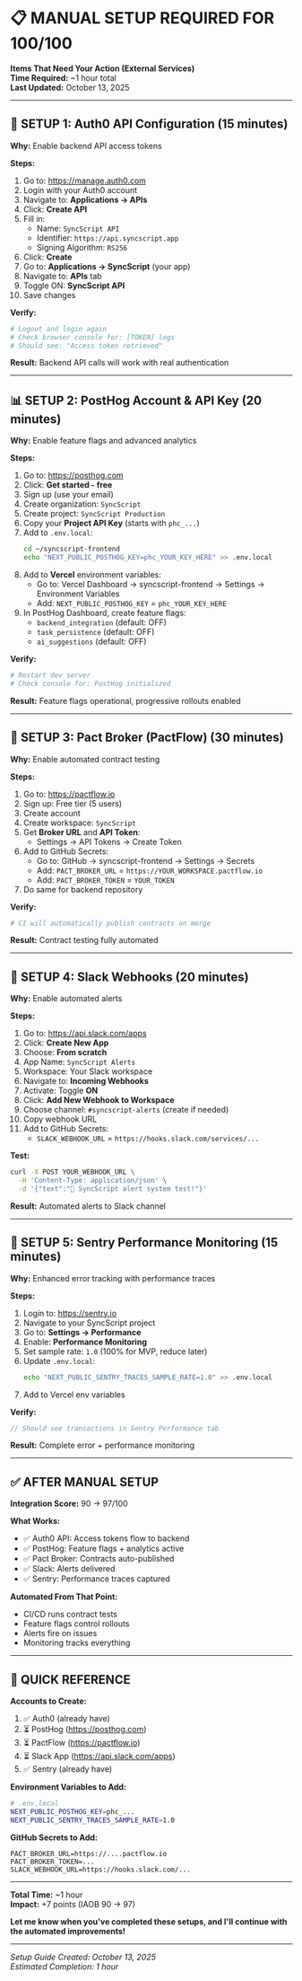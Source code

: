 # 📋 MANUAL SETUP REQUIRED FOR 100/100

**Items That Need Your Action (External Services)**  
**Time Required:** ~1 hour total  
**Last Updated:** October 13, 2025

---

## 🔐 **SETUP 1: Auth0 API Configuration** (15 minutes)

**Why:** Enable backend API access tokens

**Steps:**
1. Go to: https://manage.auth0.com
2. Login with your Auth0 account
3. Navigate to: **Applications → APIs**
4. Click: **Create API**
5. Fill in:
   - Name: `SyncScript API`
   - Identifier: `https://api.syncscript.app`
   - Signing Algorithm: `RS256`
6. Click: **Create**
7. Go to: **Applications → SyncScript** (your app)
8. Navigate to: **APIs** tab
9. Toggle ON: **SyncScript API**
10. Save changes

**Verify:**
```bash
# Logout and login again
# Check browser console for: [TOKEN] logs
# Should see: "Access token retrieved"
```

**Result:** Backend API calls will work with real authentication

---

## 📊 **SETUP 2: PostHog Account & API Key** (20 minutes)

**Why:** Enable feature flags and advanced analytics

**Steps:**
1. Go to: https://posthog.com
2. Click: **Get started - free**
3. Sign up (use your email)
4. Create organization: `SyncScript`
5. Create project: `SyncScript Production`
6. Copy your **Project API Key** (starts with `phc_...`)
7. Add to `.env.local`:
   ```bash
   cd ~/syncscript-frontend
   echo "NEXT_PUBLIC_POSTHOG_KEY=phc_YOUR_KEY_HERE" >> .env.local
   ```
8. Add to **Vercel** environment variables:
   - Go to: Vercel Dashboard → syncscript-frontend → Settings → Environment Variables
   - Add: `NEXT_PUBLIC_POSTHOG_KEY` = `phc_YOUR_KEY_HERE`
9. In PostHog Dashboard, create feature flags:
   - `backend_integration` (default: OFF)
   - `task_persistence` (default: OFF)
   - `ai_suggestions` (default: OFF)

**Verify:**
```bash
# Restart dev server
# Check console for: PostHog initialized
```

**Result:** Feature flags operational, progressive rollouts enabled

---

## 🧪 **SETUP 3: Pact Broker (PactFlow)** (30 minutes)

**Why:** Enable automated contract testing

**Steps:**
1. Go to: https://pactflow.io
2. Sign up: Free tier (5 users)
3. Create account
4. Create workspace: `SyncScript`
5. Get **Broker URL** and **API Token**:
   - Settings → API Tokens → Create Token
6. Add to GitHub Secrets:
   - Go to: GitHub → syncscript-frontend → Settings → Secrets
   - Add: `PACT_BROKER_URL` = `https://YOUR_WORKSPACE.pactflow.io`
   - Add: `PACT_BROKER_TOKEN` = `YOUR_TOKEN`
7. Do same for backend repository

**Verify:**
```bash
# CI will automatically publish contracts on merge
```

**Result:** Contract testing fully automated

---

## 💬 **SETUP 4: Slack Webhooks** (20 minutes)

**Why:** Enable automated alerts

**Steps:**
1. Go to: https://api.slack.com/apps
2. Click: **Create New App**
3. Choose: **From scratch**
4. App Name: `SyncScript Alerts`
5. Workspace: Your Slack workspace
6. Navigate to: **Incoming Webhooks**
7. Activate: Toggle **ON**
8. Click: **Add New Webhook to Workspace**
9. Choose channel: `#syncscript-alerts` (create if needed)
10. Copy webhook URL
11. Add to GitHub Secrets:
    - `SLACK_WEBHOOK_URL` = `https://hooks.slack.com/services/...`

**Test:**
```bash
curl -X POST YOUR_WEBHOOK_URL \
  -H 'Content-Type: application/json' \
  -d '{"text":"🎉 SyncScript alert system test!"}'
```

**Result:** Automated alerts to Slack channel

---

## 🐛 **SETUP 5: Sentry Performance Monitoring** (15 minutes)

**Why:** Enhanced error tracking with performance traces

**Steps:**
1. Login to: https://sentry.io
2. Navigate to your SyncScript project
3. Go to: **Settings → Performance**
4. Enable: **Performance Monitoring**
5. Set sample rate: `1.0` (100% for MVP, reduce later)
6. Update `.env.local`:
   ```bash
   echo "NEXT_PUBLIC_SENTRY_TRACES_SAMPLE_RATE=1.0" >> .env.local
   ```
7. Add to Vercel env variables

**Verify:**
```typescript
// Should see transactions in Sentry Performance tab
```

**Result:** Complete error + performance monitoring

---

## ✅ AFTER MANUAL SETUP

**Integration Score:** 90 → 97/100

**What Works:**
- ✅ Auth0 API: Access tokens flow to backend
- ✅ PostHog: Feature flags + analytics active
- ✅ Pact Broker: Contracts auto-published
- ✅ Slack: Alerts delivered
- ✅ Sentry: Performance traces captured

**Automated From That Point:**
- CI/CD runs contract tests
- Feature flags control rollouts
- Alerts fire on issues
- Monitoring tracks everything

---

## 📝 QUICK REFERENCE

**Accounts to Create:**
1. ✅ Auth0 (already have)
2. ⏳ PostHog (https://posthog.com)
3. ⏳ PactFlow (https://pactflow.io)  
4. ⏳ Slack App (https://api.slack.com/apps)
5. ✅ Sentry (already have)

**Environment Variables to Add:**
```bash
# .env.local
NEXT_PUBLIC_POSTHOG_KEY=phc_...
NEXT_PUBLIC_SENTRY_TRACES_SAMPLE_RATE=1.0
```

**GitHub Secrets to Add:**
```
PACT_BROKER_URL=https://....pactflow.io
PACT_BROKER_TOKEN=...
SLACK_WEBHOOK_URL=https://hooks.slack.com/...
```

---

**Total Time:** ~1 hour  
**Impact:** +7 points (IAOB 90 → 97)

**Let me know when you've completed these setups, and I'll continue with the automated improvements!**

---

*Setup Guide Created: October 13, 2025*  
*Estimated Completion: 1 hour*

